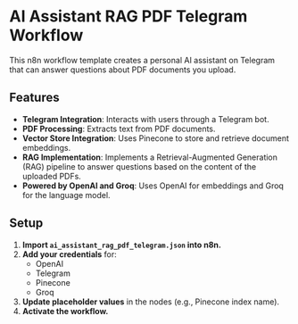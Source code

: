 # AI Assistant RAG PDF Telegram Workflow

This n8n workflow template creates a personal AI assistant on Telegram that can answer questions about PDF documents you upload.

## Features

- **Telegram Integration**: Interacts with users through a Telegram bot.
- **PDF Processing**: Extracts text from PDF documents.
- **Vector Store Integration**: Uses Pinecone to store and retrieve document embeddings.
- **RAG Implementation**: Implements a Retrieval-Augmented Generation (RAG) pipeline to answer questions based on the content of the uploaded PDFs.
- **Powered by OpenAI and Groq**: Uses OpenAI for embeddings and Groq for the language model.

## Setup

1.  **Import `ai_assistant_rag_pdf_telegram.json` into n8n.**
2.  **Add your credentials** for:
    - OpenAI
    - Telegram
    - Pinecone
    - Groq
3.  **Update placeholder values** in the nodes (e.g., Pinecone index name).
4.  **Activate the workflow.**
